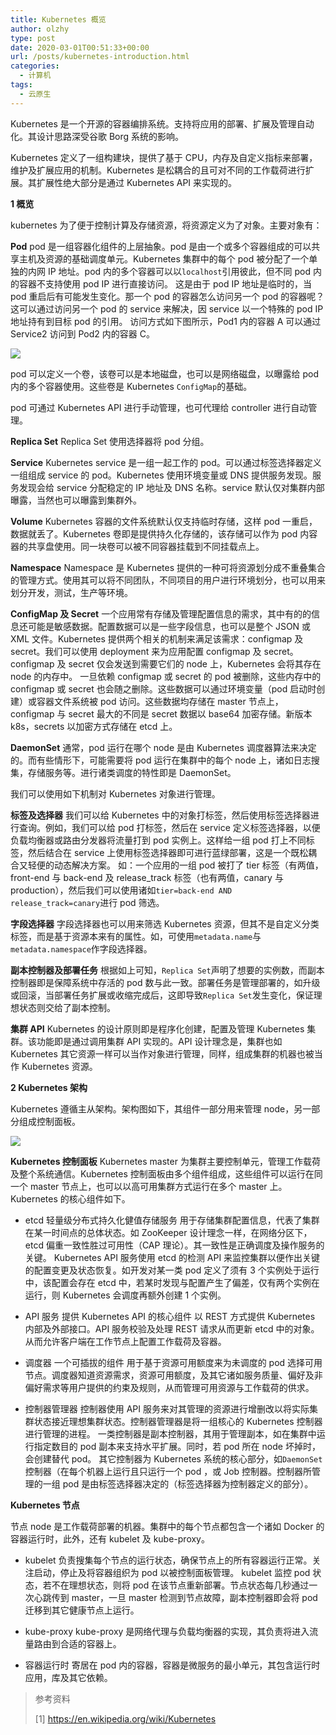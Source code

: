```yaml
---
title: Kubernetes 概览
author: olzhy
type: post
date: 2020-03-01T00:51:33+00:00
url: /posts/kubernetes-introduction.html
categories:
  - 计算机
tags:
  - 云原生
---
```


Kubernetes 是一个开源的容器编排系统。支持将应用的部署、扩展及管理自动化。其设计思路深受谷歌 Borg 系统的影响。

Kubernetes 定义了一组构建块，提供了基于 CPU，内存及自定义指标来部署，维护及扩展应用的机制。Kubernetes 是松耦合的且可对不同的工作载荷进行扩展。其扩展性绝大部分是通过 Kubernetes API 来实现的。

**1 概览**

kubernetes 为了便于控制计算及存储资源，将资源定义为了对象。主要对象有：

**Pod**
pod 是一组容器化组件的上层抽象。pod 是由一个或多个容器组成的可以共享主机及资源的基础调度单元。Kubernetes 集群中的每个 pod 被分配了一个单独的内网 IP 地址。pod 内的多个容器可以以`localhost`引用彼此，但不同 pod 内的容器不支持使用 pod IP 进行直接访问。
这是由于 pod IP 地址是临时的，当 pod 重启后有可能发生变化。那一个 pod 的容器怎么访问另一个 pod 的容器呢？这可以通过访问另一个 pod 的 service 来解决，因 service 以一个特殊的 pod IP 地址持有到目标 pod 的引用。
访问方式如下图所示，Pod1 内的容器 A 可以通过 Service2 访问到 Pod2 内的容器 C。

![](https://olzhy.github.io/static/images/uploads/2020/03/kubernetes-pod-access.png)

pod 可以定义一个卷，该卷可以是本地磁盘，也可以是网络磁盘，以曝露给 pod 内的多个容器使用。这些卷是 Kubernetes `ConfigMap`的基础。

pod 可通过 Kubernetes API 进行手动管理，也可代理给 controller 进行自动管理。

**Replica Set**
Replica Set 使用选择器将 pod 分组。

**Service**
Kubernetes service 是一组一起工作的 pod。可以通过标签选择器定义一组组成 service 的 pod。Kubernetes 使用环境变量或 DNS 提供服务发现。服务发现会给 service 分配稳定的 IP 地址及 DNS 名称。service 默认仅对集群内部曝露，当然也可以曝露到集群外。

**Volume**
Kubernetes 容器的文件系统默认仅支持临时存储，这样 pod 一重启，数据就丢了。Kubernetes 卷即是提供持久化存储的，该存储可以作为 pod 内容器的共享盘使用。同一块卷可以被不同容器挂载到不同挂载点上。

**Namespace**
Namespace 是 Kubernetes 提供的一种可将资源划分成不重叠集合的管理方式。使用其可以将不同团队，不同项目的用户进行环境划分，也可以用来划分开发，测试，生产等环境。

**ConfigMap 及 Secret**
一个应用常有存储及管理配置信息的需求，其中有的的信息还可能是敏感数据。配置数据可以是一些字段信息，也可以是整个 JSON 或 XML 文件。Kubernetes 提供两个相关的机制来满足该需求：configmap 及 secret。我们可以使用 deployment 来为应用配置 configmap 及 secret。configmap 及 secret 仅会发送到需要它们的 node 上，Kubernetes 会将其存在 node 的内存中。
一旦依赖 configmap 或 secret 的 pod 被删除，这些内存中的 configmap 或 secret 也会随之删除。这些数据可以通过环境变量（pod 启动时创建）或容器文件系统被 pod 访问。这些数据均存储在 master 节点上，configmap 与 secret 最大的不同是 secret 数据以 base64 加密存储。新版本 k8s，secrets 以加密方式存储在 etcd 上。

**DaemonSet**
通常，pod 运行在哪个 node 是由 Kubernetes 调度器算法来决定的。而有些情形下，可能需要将 pod 运行在集群中的每个 node 上，诸如日志搜集，存储服务等。进行诸类调度的特性即是 DaemonSet。

我们可以使用如下机制对 Kubernetes 对象进行管理。

**标签及选择器**
我们可以给 Kubernetes 中的对象打标签，然后使用标签选择器进行查询。例如，我们可以给 pod 打标签，然后在 service 定义标签选择器，以便负载均衡器或路由分发器将流量打到 pod 实例上。这样给一组 pod 打上不同标签，然后结合在 service 上使用标签选择器即可进行蓝绿部署，这是一个既松耦合又轻便的动态解决方案。
如：一个应用的一组 pod 被打了 tier 标签（有两值，front-end 与 back-end 及 release_track 标签（也有两值，canary 与 production），然后我们可以使用诸如`tier=back-end AND release_track=canary`进行 pod 筛选。

**字段选择器**
字段选择器也可以用来筛选 Kubernetes 资源，但其不是自定义分类标签，而是基于资源本来有的属性。如，可使用`metadata.name`与`metadata.namespace`作字段选择器。

**副本控制器及部署任务**
根据如上可知，`Replica Set`声明了想要的实例数，而副本控制器即是保障系统中存活的 pod 数与此一致。部署任务是管理部署的，如升级或回滚，当部署任务扩展或收缩完成后，这即导致`Replica Set`发生变化，保证理想状态则交给了副本控制。

**集群 API**
Kubernetes 的设计原则即是程序化创建，配置及管理 Kubernetes 集群。该功能即是通过调用集群 API 实现的。API 设计理念是，集群也如 Kubernetes 其它资源一样可以当作对象进行管理，同样，组成集群的机器也被当作 Kubernetes 资源。

**2 Kubernetes 架构**

Kubernetes 遵循主从架构。架构图如下，其组件一部分用来管理 node，另一部分组成控制面板。

![](https://olzhy.github.io/static/images/uploads/2020/03/kubernetes-architecture.png)

**Kubernetes 控制面板**
Kubernetes master 为集群主要控制单元，管理工作载荷及整个系统通信。Kubernetes 控制面板由多个组件组成，这些组件可以运行在同一个 master 节点上，也可以以高可用集群方式运行在多个 master 上。Kubernetes 的核心组件如下。

- etcd 轻量级分布式持久化健值存储服务
  用于存储集群配置信息，代表了集群在某一时间点的总体状态。如 ZooKeeper 设计理念一样，在网络分区下，etcd 偏重一致性胜过可用性（CAP 理论）。其一致性是正确调度及操作服务的关键。
  Kubernetes API 服务使用 etcd 的检测 API 来监控集群以便作出关键的配置变更及状态恢复。如开发对某一类 pod 定义了须有 3 个实例处于运行中，该配置会存在 etcd 中，若某时发现与配置产生了偏差，仅有两个实例在运行，则 Kubernetes 会调度再额外创建 1 个实例。

- API 服务 提供 Kubernetes API 的核心组件
  以 REST 方式提供 Kubernetes 内部及外部接口。API 服务校验及处理 REST 请求从而更新 etcd 中的对象。从而允许客户端在工作节点上配置工作载荷及容器。

- 调度器 一个可插拔的组件
  用于基于资源可用额度来为未调度的 pod 选择可用节点。调度器知道资源需求，资源可用额度，及其它诸如服务质量、偏好及非偏好需求等用户提供的约束及规则，从而管理可用资源与工作载荷的供求。

- 控制器管理器
  控制器使用 API 服务来对其管理的资源进行增删改以将实际集群状态接近理想集群状态。控制器管理器是将一组核心的 Kubernetes 控制器进行管理的进程。
  一类控制器是副本控制器，其用于管理副本，如在集群中运行指定数目的 pod 副本来支持水平扩展。同时，若 pod 所在 node 坏掉时，会创建替代 pod。
  其它控制器为 Kubernetes 系统的核心部分，如`DaemonSet`控制器（在每个机器上运行且只运行一个 pod ，或 Job 控制器。控制器所管理的一组 pod 是由标签选择器决定的（标签选择器为控制器定义的部分）。

**Kubernetes 节点**

节点 node 是工作载荷部署的机器。集群中的每个节点都包含一个诸如 Docker 的容器运行时，此外，还有 kubelet 及 kube-proxy。

- kubelet
  负责搜集每个节点的运行状态，确保节点上的所有容器运行正常。关注启动，停止及将容器组织为 pod 以被控制面板管理。
  kubelet 监控 pod 状态，若不在理想状态，则将 pod 在该节点重新部署。节点状态每几秒通过一次心跳传到 master，一旦 master 检测到节点故障，副本控制器即会将 pod 迁移到其它健康节点上运行。

- kube-proxy
  kube-proxy 是网络代理与负载均衡器的实现，其负责将进入流量路由到合适的容器上。

- 容器运行时
  寄居在 pod 内的容器，容器是微服务的最小单元，其包含运行时应用，库及其它依赖。

> 参考资料
>
> [1]&nbsp;<a href="https://en.wikipedia.org/wiki/Kubernetes" target="blank">https://en.wikipedia.org/wiki/Kubernetes</a>
